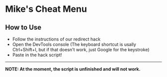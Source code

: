 # Mike's Cheat Menu

## How to Use
- Follow the instructions of our redirect hack
- Open the DevTools console (The keyboard shortcut is usally Ctrl+Shift+I, but if that doesn't work, just Google for the keystroke)
- Paste in the hack script!

----

**NOTE: At the moment, the script is unfinished and will not work.**
